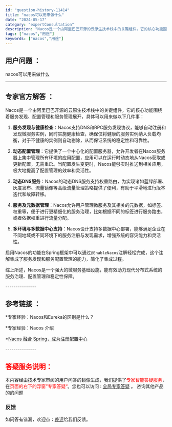 ```yaml
---
id: "question-history-11414"
title: "nacos可以用来做什么"
date: "2024-05-17"
category: "expertConsultation"
description: "Nacos是一个由阿里巴巴开源的云原生技术栈中的关键组件，它的核心功能围绕着服务发现、配置管理和服务管理展开，具体可以用来做以下几件事：1. **服务发现与健康检查**：Nacos支持DNS和RPC服务发现协议，能够自动注册和发现微服务实例，同时实施健康检查，确保仅将健康的服务实例纳入负载均衡，对于"
tags: ["nacos","用途"]
keywords: ["nacos","用途"]
---
```


## 用户问题 ： 
 nacos可以用来做什么  

---------------
## 专家官方解答 ：

Nacos是一个由阿里巴巴开源的云原生技术栈中的关键组件，它的核心功能围绕着服务发现、配置管理和服务管理展开，具体可以用来做以下几件事：

1. **服务发现与健康检查**：Nacos支持DNS和RPC服务发现协议，能够自动注册和发现微服务实例，同时实施健康检查，确保仅将健康的服务实例纳入负载均衡，对于不健康的实例则自动剔除，从而保证系统的稳定性和可靠性。

2. **动态配置管理**：它提供了一个中心化的配置服务器，允许开发者在Nacos服务器上集中管理所有环境的应用配置，应用可以在运行时动态地从Nacos获取或更新配置，无需重启。当配置发生变更时，Nacos能够实时推送到相关应用，极大地提高了配置管理的效率和灵活性。

3. **动态DNS服务**：Nacos的动态DNS服务支持权重路由，为实现诸如蓝绿部署、灰度发布、流量镜像等高级流量管理策略提供了便利，有助于平滑地进行版本迭代和故障转移。

4. **服务及元数据管理**：Nacos允许用户管理微服务及其相关的元数据，如标签、权重等，便于进行更精细化的服务治理，比如根据不同的标签进行服务路由，或者依据权重进行流量分配。

5. **多环境与多数据中心支持**：Nacos设计支持多数据中心部署，能够满足企业在不同地域或不同环境下的服务注册与发现需求，增强系统的容灾能力和灵活性。

启用Nacos的功能在Spring框架中可以通过`@EnableNacos`注解轻松完成，这个注解集成了服务发现和服务配置管理的能力，简化了集成过程。

综上所述，Nacos是一个强大的微服务基础设施，能有效助力现代分布式系统的服务治理、配置管理和稳定性保障。


<font color="#949494">---------------</font> 


## 参考链接 ：

*专家经验：Nacos和Eureka的区别是什么？ 
 
 *专家经验：Nacos 介绍 
 
 *[Nacos 融合 Spring，成为注册配置中心](https://nacos.io/docs/latest/ecology/use-nacos-with-spring)


 <font color="#949494">---------------</font> 
 


## <font color="#FF0000">答疑服务说明：</font> 

本内容经由技术专家审阅的用户问答的镜像生成，我们提供了<font color="#FF0000">专家智能答疑服务</font>，在<font color="#FF0000">页面的右下的浮窗”专家答疑“</font>。您也可以访问 : [全局专家答疑](https://answer.opensource.alibaba.com/docs/intro) 。 咨询其他产品的的问题

### 反馈
如问答有错漏，欢迎点：[差评](https://ai.nacos.io/user/feedbackByEnhancerGradePOJOID?enhancerGradePOJOId=13746)给我们反馈。
